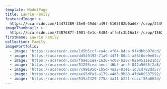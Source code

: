 ```yaml
---
template: ModelPage
title: Lawrie Family
featuredImage: >-
  https://ucarecdn.com/14473389-35e0-49dd-a49f-5165f02b0ad6/-/crop/2449x1334/0,0/-/preview/
imageThumbnail: >-
  https://ucarecdn.com/7487687f-1981-4e1c-8484-affefc3b16a1/-/crop/1562x2096/39,31/-/preview/
firstName: Lawrie Family
collection: Family
imagePortfolio:
  - image: 'https://ucarecdn.com/1d5b5ccf-ea4c-4f64-b4ca-9f4dbbb07dcd/'
  - image: 'https://ucarecdn.com/dd549492-71a9-447f-80d4-a33f0de9e65c/'
  - image: 'https://ucarecdn.com/f9ae51ea-1626-4c08-b207-92e4511e21dc/'
  - image: 'https://ucarecdn.com/51205cea-becc-46b3-aec5-842a5665f2a8/'
  - image: 'https://ucarecdn.com/7c99195b-1b5d-4a22-83e1-1d3cd782dd57/'
  - image: 'https://ucarecdn.com/ee85dfa3-a179-44d3-9b68-4fd480537592/'
  - image: 'https://ucarecdn.com/539a7429-275a-4a11-b221-ccccf58a662d/'
---
```


